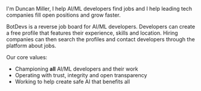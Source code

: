 I'm Duncan Miller, I help AI/ML developers find jobs and I help leading tech companies fill open positions and grow faster.

BotDevs is a reverse job board for AI/ML developers. Developers can create a free profile that features their experience, skills and location. Hiring companies can then search the profiles and contact developers through the platform about jobs.

Our core values:

- Championing **all** AI/ML developers and their work
- Operating with trust, integrity and open transparency
- Working to help create safe AI that benefits all
